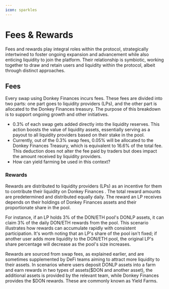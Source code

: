 ```yaml
---
icon: sparkles
---
```


# Fees & Rewards

Fees and rewards play integral roles within the protocol, strategically intertwined to foster ongoing expansion and advancement while also enticing liquidity to join the platform. Their relationship is symbiotic, working together to draw and retain users and liquidity within the protocol, albeit through distinct approaches.

## Fees

Every swap using Donkey Finances incurs fees. These fees are divided into two parts: one part goes to liquidity providers (LPs), and the other part is allocated to the Donkey Finances treasury. The purpose of this breakdown is to support ongoing growth and other initiatives.

* 0.3% of each swap gets added directly into the liquidity reserves. This action boosts the value of liquidity assets, essentially serving as a payout to all liquidity providers based on their stake in the pool.
* Currently, out of the 0.3% swap fees, 0.05% will be allocated to the Donkey Finances Treasury, which is equivalent to 16.6% of the total fee. This deduction does not alter the fee paid by traders but does impact the amount received by liquidity providers.
* How can yield farming be used in this context?



### Rewards <a href="#rewards" id="rewards"></a>

Rewards are distributed to liquidity providers (LPs) as an incentive for them to contribute their liquidity on Donkey Finances . The total reward amounts are predetermined and distributed equally daily. The reward an LP receives depends on their holdings of Donkey Finances assets and their proportionate share in the pool.

For instance, if an LP holds 3% of the DON/ETH pool's DONLP assets, it can claim 3% of the daily DON/ETH rewards from the pool. This scenario illustrates how rewards can accumulate rapidly with consistent participation. It's worth noting that an LP's share of the pool isn't fixed; if another user adds more liquidity to the DON/ETH pool, the original LP's share percentage will decrease as the pool's size increases.

Rewards are sourced from swap fees, as explained earlier, and are sometimes supplemented by DeFi teams aiming to attract more liquidity to their assets. In scenarios where users deposit DONLP assets into a farm and earn rewards in two types of assets($DON and another asset), the additional assets is provided by the relevant team, while Donkey Finances provides the $DON rewards. These are commonly known as Yield Farms.
